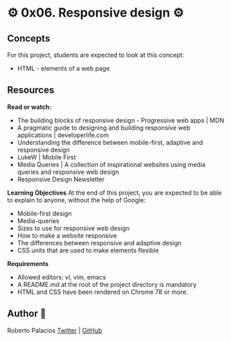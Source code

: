 # :gear: 0x06. Responsive design :gear:


## Concepts
For this project, students are expected to look at this concept:

- HTML - elements of a web page


## Resources
**Read or watch:**

- The building blocks of responsive design - Progressive web apps | MDN
- A pragmatic guide to designing and building responsive web applications | developerlife.com
- Understanding the difference between mobile-first, adaptive and responsive design
- LukeW | Mobile First
- Media Queries | A collection of inspirational websites using media queries and responsive web design
- Responsive Design Newsletter

**Learning Objectives**
At the end of this project, you are expected to be able to explain to anyone, without the help of Google:

- Mobile-first design
- Media-queries
- Sizes to use for responsive web design
- How to make a website responsive
- The differences between responsive and adaptive design
- CSS units that are used to make elements flexible

**Requirements**
- Allowed editors: vi, vim, emacs
- A README.md at the root of the project directory is mandatory
- HTML and CSS have been rendered on Chrome 78 or more.


## Author :book:
Roberto Palacios [Twitter](https://twitter.com/robpalacios11) | [GitHub](https://github.com/robpalacios1)
